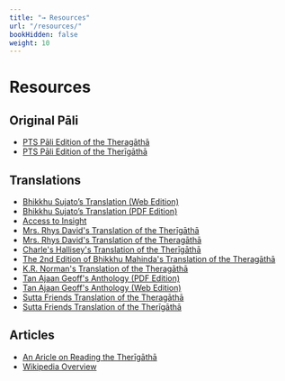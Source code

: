 ```yaml
---
title: "→ Resources"
url: "/resources/"
bookHidden: false
weight: 10
---
```


# Resources

## Original Pāli
- <a href="https://gretil.sub.uni-goettingen.de/gretil/2_pali/1_tipit/2_sut/5_khudd/theragou.htm" target="_blank" rel="noopener noreferrer">PTS Pāli Edition of the Theragāthā</a>
- <a href="https://gretil.sub.uni-goettingen.de/gretil/2_pali/1_tipit/2_sut/5_khudd/therigou.htm" target="_blank" rel="noopener noreferrer">PTS Pāli Edition of the Therīgāthā</a>

## Translations

- <a href="https://suttacentral.net/tha/en/sujato" target="_blank" rel="noopener noreferrer">Bhikkhu Sujato’s Translation (Web Edition)</a>
- <a href="https://ftp.budaedu.org/ebooks/pdf/EN385.pdf" target="blank" rel="noopener noreferrer">Bhikkhu Sujato’s Translation (PDF Edition)</a>
- <a href="https://accesstoinsight.org/tipitaka/kn/thag/index.html" target="_blank" rel="noopener noreferrer">Access to Insight</a>
- <a href="https://dn790002.ca.archive.org/0/items/psalmsofearlybud01davi/psalmsofearlybud01davi.pdf" target="blank" rel="noopener noreferrer">Mrs. Rhys David's Translation of the Therīgāthā</a>
- <a href="https://ia600908.us.archive.org/16/items/psalmsofearlybud02davi/psalmsofearlybud02davi.pdf">Mrs. Rhys David's Translation of the Theragāthā</a>
- <a href="https://www.hup.harvard.edu/books/9780674427730" target="_blank" rel="noopener noreferrer">Charle's Hallisey's Translation of the Therīgāthā</a>
- <a href="https://api.learnbuddhism.org/files/internal/Bhikkhu-Mahinda-Therigatha-Edition-2.pdf" target="_blank" rel="noopener noreferrer">The 2nd Edition of Bhikkhu Mahinda's Translation of the Theragāthā</a>
- <a href="https://ia802909.us.archive.org/13/items/theragathaelderversesnormank.r.palitextsociety_173_I/Thera%20Gatha%20%28Elder%20Verses%29%20%20Norman%20K.R.%20Pali%20Text%20Society.pdf" target="_blank" rel="noopener noreferrer">K.R. Norman's Translation of the Theragāthā</a>
- <a href="https://www.dhammatalks.org/Archive/Writings/Ebooks/TheragathaTherigatha210221.pdf" target="_blank" rel="noopener noreferrer">Tan Ajaan Geoff's Anthology (PDF Edition)</a>
- <a href="https://www.dhammatalks.org/suttas/KN/Thag/" target="_blank" rel="noopener noreferrer">Tan Ajaan Geoff's Anthology (Web Edition)</a>
- <a href="https://suttafriends.org/theragatha/" target="_blank" rel="noopener noreferrer">Sutta Friends Translation of the Theragāthā</a>
- <a href="https://suttafriends.org/therigatha/" target="_blank" rel="noopener noreferrer">Sutta Friends Translation of the Therīgāthā</a>


## Articles

- <a href="https://zmm.org/wp-content/uploads/2018/08/Reading-Therigatha.pdf" target="_blank" rel="noopener noreferrer">An Aricle on Reading the Therīgāthā</a>
- <a href="https://en.wikipedia.org/wiki/Theragatha" target="_blank" rel="noopener noreferrer">Wikipedia Overview</a>